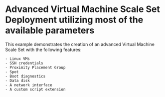 # Advanced Virtual Machine Scale Set Deployment utilizing most of the available parameters

This example demonstrates the creation of an advanced Virtual Machine Scale Set with the following features:

    - Linux VMs
    - SSH credentials
    - Proximity Placement Group
    - Spot 
    - Boot diagnostics
    - Data disk
    - A network interface
    - A custom script extension

